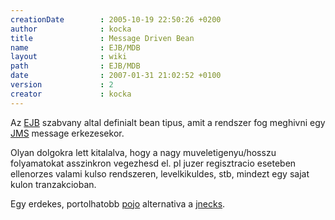 ```yaml
---
creationDate        : 2005-10-19 22:50:26 +0200 
author              : kocka 
title               : Message Driven Bean 
name                : EJB/MDB 
layout              : wiki 
path                : EJB/MDB 
date                : 2007-01-31 21:02:52 +0100 
version             : 2 
creator             : kocka 
---
```

Az [EJB](../EJB.html) szabvany altal definialt bean tipus, amit a rendszer fog meghivni egy [JMS](../JMS.html) message erkezesekor.

Olyan dolgokra lett kitalalva, hogy a nagy muveletigenyu/hosszu folyamatokat asszinkron vegezhesd el. pl juzer regisztracio eseteben ellenorzes valami kulso rendszeren, levelkikuldes, stb, mindezt egy sajat kulon tranzakcioban.

Egy erdekes, portolhatobb [pojo](../pojo.html) alternativa a [jnecks](../JNecks.html).
